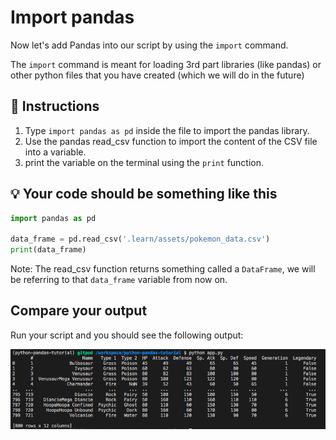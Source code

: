 # Import pandas

Now let's add Pandas into our script by using the `import` command.

The `import` command is meant for loading 3rd part libraries (like pandas) or other python files that you have created (which we will do in the future)

## 📝 Instructions

1. Type `import pandas as pd` inside the file to import the pandas library.
2. Use the pandas read_csv function to import the content of the CSV file into a variable.
3. print the variable on the terminal using the `print` function.

## 💡 Your code should be something like this

```python
import pandas as pd

data_frame = pd.read_csv('.learn/assets/pokemon_data.csv')
print(data_frame)
```

Note: The read_csv function returns something called a `DataFrame`, we will be referring to that `data_frame` variable from now on.

## Compare your output

Run your script and you should see the following output:

![print file](../../assets/print-file.png)